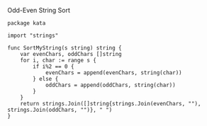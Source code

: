 Odd-Even String Sort

    package kata
    
    import "strings"
    
    func SortMyString(s string) string {
        var evenChars, oddChars []string
        for i, char := range s {
            if i%2 == 0 {
                evenChars = append(evenChars, string(char))
            } else {
                oddChars = append(oddChars, string(char))
            }
        }
        return strings.Join([]string{strings.Join(evenChars, ""), strings.Join(oddChars, "")}, " ")
    }
